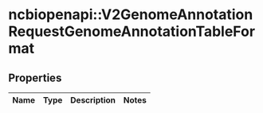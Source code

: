 # ncbiopenapi::V2GenomeAnnotationRequestGenomeAnnotationTableFormat


## Properties
Name | Type | Description | Notes
------------ | ------------- | ------------- | -------------


